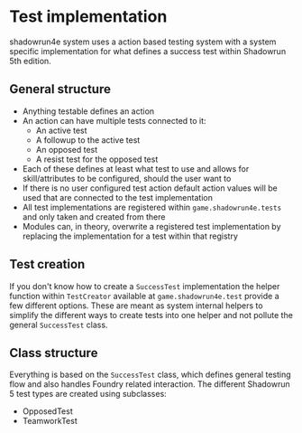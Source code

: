 # Test implementation

shadowrun4e system uses a action based testing system with a system specific implementation for what defines a success test within Shadowrun 5th edition.

## General structure
* Anything testable defines an action
* An action can have multiple tests connected to it:
  * An active test
  * A followup to the active test
  * An opposed test
  * A resist test for the opposed test
* Each of these defines at least what test to use and allows for skill/attributes to be configured, should the user want to
* If there is no user configured test action default action values will be used that are connected to the test implementation
* All test implementations are registered within `game.shadowrun4e.tests` and only taken and created from there
* Modules can, in theory, overwrite a registered test implementation by replacing the implementation for a test within that registry

## Test creation
If you don't know how to create a `SuccessTest` implementation the helper function within `TestCreator` available at `game.shadowrun4e.test`
provide a few different options. These are meant as system internal helpers to simplify the different ways to create tests
into one helper and not pollute the general `SuccessTest` class.

## Class structure
Everything is based on the `SuccessTest` class, which defines general testing flow and also handles Foundry related interaction.
The different Shadowrun 5 test types are created using subclasses:
- OpposedTest
- TeamworkTest